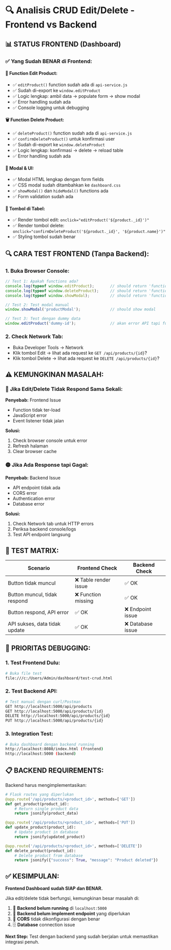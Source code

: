 # 🔍 Analisis CRUD Edit/Delete - Frontend vs Backend

## 📊 **STATUS FRONTEND (Dashboard)**

### ✅ **Yang Sudah BENAR di Frontend:**

#### 🔧 **Function Edit Product:**
- ✅ `editProduct()` function sudah ada di `api-service.js`
- ✅ Sudah di-export ke `window.editProduct`
- ✅ Logic lengkap: ambil data → populate form → show modal
- ✅ Error handling sudah ada
- ✅ Console logging untuk debugging

#### 🗑️ **Function Delete Product:**
- ✅ `deleteProduct()` function sudah ada di `api-service.js`
- ✅ `confirmDeleteProduct()` untuk konfirmasi user
- ✅ Sudah di-export ke `window.deleteProduct`
- ✅ Logic lengkap: konfirmasi → delete → reload table
- ✅ Error handling sudah ada

#### 🎨 **Modal & UI:**
- ✅ Modal HTML lengkap dengan form fields
- ✅ CSS modal sudah ditambahkan ke `dashboard.css`
- ✅ `showModal()` dan `hideModal()` functions ada
- ✅ Form validation sudah ada

#### 🔘 **Tombol di Tabel:**
- ✅ Render tombol edit: `onclick="editProduct('${product._id}')"`
- ✅ Render tombol delete: `onclick="confirmDeleteProduct('${product._id}', '${product.name}')"`
- ✅ Styling tombol sudah benar

## 🔍 **CARA TEST FRONTEND (Tanpa Backend):**

### 1. **Buka Browser Console:**
```javascript
// Test 1: Apakah functions ada?
console.log(typeof window.editProduct);       // should return 'function'
console.log(typeof window.deleteProduct);     // should return 'function'
console.log(typeof window.showModal);         // should return 'function'

// Test 2: Test modal manual
window.showModal('productModal');             // should show modal

// Test 3: Test dengan dummy data
window.editProduct('dummy-id');               // akan error API tapi function jalan
```

### 2. **Check Network Tab:**
- Buka Developer Tools → Network
- Klik tombol Edit → lihat ada request ke `GET /api/products/{id}`?
- Klik tombol Delete → lihat ada request ke `DELETE /api/products/{id}`?

## ⚠️ **KEMUNGKINAN MASALAH:**

### 🔴 **Jika Edit/Delete Tidak Respond Sama Sekali:**
**Penyebab:** Frontend Issue
- Function tidak ter-load
- JavaScript error
- Event listener tidak jalan

**Solusi:**
1. Check browser console untuk error
2. Refresh halaman
3. Clear browser cache

### 🟡 **Jika Ada Response tapi Gagal:**
**Penyebab:** Backend Issue
- API endpoint tidak ada
- CORS error
- Authentication error
- Database error

**Solusi:**
1. Check Network tab untuk HTTP errors
2. Periksa backend console/logs
3. Test API endpoint langsung

## 🧪 **TEST MATRIX:**

| Scenario | Frontend Check | Backend Check |
|----------|---------------|---------------|
| Button tidak muncul | ❌ Table render issue | ✅ OK |
| Button muncul, tidak respond | ❌ Function missing | ✅ OK |
| Button respond, API error | ✅ OK | ❌ Endpoint issue |
| API sukses, data tidak update | ✅ OK | ❌ Database issue |

## 🎯 **PRIORITAS DEBUGGING:**

### 1. **Test Frontend Dulu:**
```bash
# Buka file test
file:///c:/Users/Admin/dashboard/test-crud.html
```

### 2. **Test Backend API:**
```bash
# Test manual dengan curl/Postman
GET http://localhost:5000/api/products
GET http://localhost:5000/api/products/{id}
DELETE http://localhost:5000/api/products/{id}
PUT http://localhost:5000/api/products/{id}
```

### 3. **Integration Test:**
```bash
# Buka dashboard dengan backend running
http://localhost:8080/index.html (frontend)
http://localhost:5000 (backend)
```

## 📋 **BACKEND REQUIREMENTS:**

Backend harus mengimplementasikan:

```python
# Flask routes yang diperlukan
@app.route('/api/products/<product_id>', methods=['GET'])
def get_product(product_id):
    # Return single product data
    return jsonify(product_data)

@app.route('/api/products/<product_id>', methods=['PUT'])  
def update_product(product_id):
    # Update product in database
    return jsonify(updated_product)

@app.route('/api/products/<product_id>', methods=['DELETE'])
def delete_product(product_id):
    # Delete product from database
    return jsonify({"success": True, "message": "Product deleted"})
```

## ✅ **KESIMPULAN:**

**Frontend Dashboard sudah SIAP dan BENAR.**

Jika edit/delete tidak berfungsi, kemungkinan besar masalah di:
1. 🔌 **Backend belum running** di `localhost:5000`
2. 🔗 **Backend belum implement endpoint** yang diperlukan
3. 🚫 **CORS** tidak dikonfigurasi dengan benar
4. 🗄️ **Database** connection issue

**Next Step:** Test dengan backend yang sudah berjalan untuk memastikan integrasi penuh.
